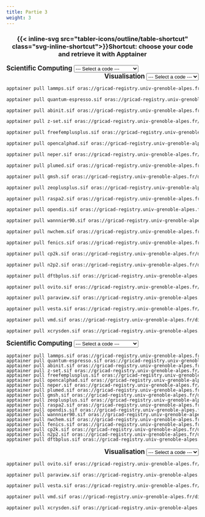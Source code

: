 ```yaml
---
title: Partie 3
weight: 3
---
```


<h3 align="center" class="mb-5">{{< inline-svg src="tabler-icons/outline/table-shortcut" class="svg-inline-shortcut">}}Shortcut: choose your code and retrieve it with Apptainer</h3>

<div class="container-pulls-large">

<div class="row">
    <div class="col-6 col-diamond container-select container-select-1" align="left">
        <label for="options1" style="font-size: larger;"><b>Scientific Computing</b></label>
        <select class="form-select select-options" align="left" id="options1A">
            <option value="option0" disabled="disabled" selected="selected" hidden="hidden">--- Select a code ---</option>
            <optgroup label="Scientific Computing">
                <option value="option1A">LAMMPS</option>
                <option value="option2A">Quantum ESPRESSO</option>
                <option value="option3A">Abinit</option>
                <option value="option4A">Z-set</option>
                <option value="option5A">FreeFEM</option>
                <option value="option6A">OpenCalphad</option>
                <option value="option7A">Neper</option>
                <option value="option8A">PLUMED</option>
                <option value="option9A">Gmsh</option>
                <option value="option10A">Zeo++</option>
                <option value="option11A">RASPA2</option>
                <option value="option12A">OpenDiS</option>
                <option value="option13A">Wannier90</option>
                <option value="option14A">NWChem</option>
                <option value="option15A">FEniCS</option>
                <option value="option16A">CP2K</option>
                <option value="option17A">n2p2</option>
                <option value="option18A">DFTB+</option>
            </optgroup>
        </select>
    </div>
    <div class="col-6 col-diamond container-select container-select-2 container-rtl" align="right">
        <label for="options2" style="font-size: larger;"><b>Visualisation</b></label>
        <select class="form-select select-options" align="right" id="options2A">
            <option value="option0" disabled="disabled" selected="selected" hidden="hidden">--- Select a code ---</option>
            <optgroup label="Visualisation">
                <option value="optionaA">Ovito</option>
                <option value="optionbA">ParaView</option>
                <option value="optioncA">Vesta</option>
                <option value="optiondA">VMD</option>
                <option value="optioneA">XCrySDen</option>
            </optgroup>
        </select>
    </div>
</div>

<div id="content-option1A" class="hidden">

```bash
apptainer pull lammps.sif oras://gricad-registry.univ-grenoble-alpes.fr/diamond/apptainer/apptainer-singularity-projects/lammps.sif:latest
```

</div>
<div id="content-option2A" class="hidden">

```bash
apptainer pull quantum-espresso.sif oras://gricad-registry.univ-grenoble-alpes.fr/diamond/apptainer/apptainer-singularity-projects/quantum-espresso.sif:latest
```

</div>
<div id="content-option3A" class="hidden">

```bash
apptainer pull abinit.sif oras://gricad-registry.univ-grenoble-alpes.fr/diamond/apptainer/apptainer-singularity-projects/abinit.sif:latest
```

</div>
<div id="content-option4A" class="hidden">

```bash
apptainer pull z-set.sif oras://gricad-registry.univ-grenoble-alpes.fr/diamond/apptainer/apptainer-singularity-projects/z-set.sif:latest
```

</div>
<div id="content-option5A" class="hidden">

```bash
apptainer pull freefemplusplus.sif oras://gricad-registry.univ-grenoble-alpes.fr/diamond/apptainer/apptainer-singularity-projects/freefemplusplus.sif:latest
```

</div>
<div id="content-option6A" class="hidden">

```bash
apptainer pull opencalphad.sif oras://gricad-registry.univ-grenoble-alpes.fr/diamond/apptainer/apptainer-singularity-projects/opencalphad.sif:latest
```

</div>
<div id="content-option7A" class="hidden">

```bash
apptainer pull neper.sif oras://gricad-registry.univ-grenoble-alpes.fr/diamond/apptainer/apptainer-singularity-projects/neper.sif:latest
```

</div>
<div id="content-option8A" class="hidden">

```bash
apptainer pull plumed.sif oras://gricad-registry.univ-grenoble-alpes.fr/diamond/apptainer/apptainer-singularity-projects/plumed.sif:latest
```

</div>
<div id="content-option9A" class="hidden">

```bash
apptainer pull gmsh.sif oras://gricad-registry.univ-grenoble-alpes.fr/diamond/apptainer/apptainer-singularity-projects/gmsh.sif:latest
```

</div>
<div id="content-option10A" class="hidden">

```bash
apptainer pull zeoplusplus.sif oras://gricad-registry.univ-grenoble-alpes.fr/diamond/apptainer/apptainer-singularity-projects/zeoplusplus.sif:latest
```

</div>
<div id="content-option11A" class="hidden">

```bash
apptainer pull raspa2.sif oras://gricad-registry.univ-grenoble-alpes.fr/diamond/apptainer/apptainer-singularity-projects/raspa2.sif:latest
```

</div>
<div id="content-option12A" class="hidden">

```bash
apptainer pull opendis.sif oras://gricad-registry.univ-grenoble-alpes.fr/diamond/apptainer/apptainer-singularity-projects/opendis-from-guix.sif:latest
```

</div>
<div id="content-option13A" class="hidden">

```bash
apptainer pull wannnier90.sif oras://gricad-registry.univ-grenoble-alpes.fr/diamond/apptainer/apptainer-singularity-projects/wannier90-from-guix.sif:latest
```

</div>
<div id="content-option14A" class="hidden">

```bash
apptainer pull nwchem.sif oras://gricad-registry.univ-grenoble-alpes.fr/diamond/apptainer/apptainer-singularity-projects/nwchem.sif:latest
```

</div>
<div id="content-option15A" class="hidden">

```bash
apptainer pull fenics.sif oras://gricad-registry.univ-grenoble-alpes.fr/diamond/apptainer/apptainer-singularity-projects/fenics-from-guix.sif:latest
```

</div>
<div id="content-option16A" class="hidden">

```bash
apptainer pull cp2k.sif oras://gricad-registry.univ-grenoble-alpes.fr/diamond/apptainer/apptainer-singularity-projects/cp2k-from-guix.sif:latest
```

</div>
<div id="content-option17A" class="hidden">

```bash
apptainer pull n2p2.sif oras://gricad-registry.univ-grenoble-alpes.fr/diamond/apptainer/apptainer-singularity-projects/n2p2-from-guix.sif:latest
```

</div>
<div id="content-option18A" class="hidden">

```bash
apptainer pull dftbplus.sif oras://gricad-registry.univ-grenoble-alpes.fr/diamond/apptainer/apptainer-singularity-projects/dftbplus.sif:latest
```

</div>

<!--  -->

<div id="content-optionaA" class="hidden">

```bash
apptainer pull ovito.sif oras://gricad-registry.univ-grenoble-alpes.fr/diamond/apptainer/apptainer-singularity-projects/ovito.sif:latest
```

</div>
<div id="content-optionbA" class="hidden">

```bash
apptainer pull paraview.sif oras://gricad-registry.univ-grenoble-alpes.fr/diamond/apptainer/apptainer-singularity-projects/paraview.sif:latest
```

</div>
<div id="content-optioncA" class="hidden">

```bash
apptainer pull vesta.sif oras://gricad-registry.univ-grenoble-alpes.fr/diamond/apptainer/apptainer-singularity-projects/vesta.sif:latest
```

</div>
<div id="content-optiondA" class="hidden">

```bash
apptainer pull vmd.sif oras://gricad-registry.univ-grenoble-alpes.fr/diamond/apptainer/apptainer-singularity-projects/vmd.sif:latest
```

</div>
<div id="content-optioneA" class="hidden">

```bash
apptainer pull xcrysden.sif oras://gricad-registry.univ-grenoble-alpes.fr/diamond/apptainer/apptainer-singularity-projects/xcrysden.sif:latest
```

</div>

</div>

<div class="container-pulls-small">

<div class="col-6 col-diamond container-select container-select-1" align="left">
    <label for="options1" style="font-size: larger;"><b>Scientific Computing</b></label>
    <select class="form-select select-options" align="left" id="options1B">
        <option value="option0" disabled="disabled" selected="selected" hidden="hidden">--- Select a code ---</option>
        <optgroup label="Scientific Computing">
            <option value="option1B">LAMMPS</option>
            <option value="option2B">Quantum ESPRESSO</option>
            <option value="option3B">Abinit</option>
            <option value="option4B">Z-set</option>
            <option value="option5B">FreeFEM</option>
            <option value="option6B">OpenCalphad</option>
            <option value="option7B">Neper</option>
            <option value="option8B">PLUMED</option>
            <option value="option9B">Gmsh</option>
            <option value="option10B">Zeo++</option>
            <option value="option11B">RASPA2</option>
            <option value="option12B">OpenDiS</option>
            <option value="option13B">Wannier90</option>
            <option value="option14B">NWChem</option>
            <option value="option15B">FEniCS</option>
            <option value="option16B">CP2K</option>
            <option value="option17B">n2p2</option>
            <option value="option18B">DFTB+</option>
        </optgroup>
    </select>
</div>

<br>

<div id="content-option1B" style="margin-top: -1rem;" class="hidden">

```bash
apptainer pull lammps.sif oras://gricad-registry.univ-grenoble-alpes.fr/diamond/apptainer/apptainer-singularity-projects/lammps.sif:latest
```

</div>
<div id="content-option2B" style="margin-top: -1rem;" class="hidden">

```bash
apptainer pull quantum-espresso.sif oras://gricad-registry.univ-grenoble-alpes.fr/diamond/apptainer/apptainer-singularity-projects/quantum-espresso.sif:latest
```

</div>
<div id="content-option3B" style="margin-top: -1rem;" class="hidden">

```bash
apptainer pull abinit.sif oras://gricad-registry.univ-grenoble-alpes.fr/diamond/apptainer/apptainer-singularity-projects/abinit.sif:latest
```

</div>
<div id="content-option4B" style="margin-top: -1rem;" class="hidden">

```bash
apptainer pull z-set.sif oras://gricad-registry.univ-grenoble-alpes.fr/diamond/apptainer/apptainer-singularity-projects/z-set.sif:latest
```

</div>
<div id="content-option5B" style="margin-top: -1rem;" class="hidden">

```bash
apptainer pull freefemplusplus.sif oras://gricad-registry.univ-grenoble-alpes.fr/diamond/apptainer/apptainer-singularity-projects/freefemplusplus.sif:latest
```

</div>
<div id="content-option6B" style="margin-top: -1rem;" class="hidden">

```bash
apptainer pull opencalphad.sif oras://gricad-registry.univ-grenoble-alpes.fr/diamond/apptainer/apptainer-singularity-projects/opencalphad.sif:latest
```

</div>
<div id="content-option7B" style="margin-top: -1rem;" class="hidden">

```bash
apptainer pull neper.sif oras://gricad-registry.univ-grenoble-alpes.fr/diamond/apptainer/apptainer-singularity-projects/neper.sif:latest
```

</div>
<div id="content-option8B" style="margin-top: -1rem;" class="hidden">

```bash
apptainer pull plumed.sif oras://gricad-registry.univ-grenoble-alpes.fr/diamond/apptainer/apptainer-singularity-projects/plumed.sif:latest
```

</div>
<div id="content-option9B" style="margin-top: -1rem;" class="hidden">

```bash
apptainer pull gmsh.sif oras://gricad-registry.univ-grenoble-alpes.fr/diamond/apptainer/apptainer-singularity-projects/gmsh.sif:latest
```

</div>
<div id="content-option10B" style="margin-top: -1rem;" class="hidden">

```bash
apptainer pull zeoplusplus.sif oras://gricad-registry.univ-grenoble-alpes.fr/diamond/apptainer/apptainer-singularity-projects/zeoplusplus.sif:latest
```

</div>
<div id="content-option11B" style="margin-top: -1rem;" class="hidden">

```bash
apptainer pull raspa2.sif oras://gricad-registry.univ-grenoble-alpes.fr/diamond/apptainer/apptainer-singularity-projects/raspa2.sif:latest
```

</div>
<div id="content-option12B" style="margin-top: -1rem;" class="hidden">

```bash
apptainer pull opendis.sif oras://gricad-registry.univ-grenoble-alpes.fr/diamond/apptainer/apptainer-singularity-projects/opendis-from-guix.sif:latest
```

</div>
<div id="content-option13B" style="margin-top: -1rem;" class="hidden">

```bash
apptainer pull wannnier90.sif oras://gricad-registry.univ-grenoble-alpes.fr/diamond/apptainer/apptainer-singularity-projects/wannier90-from-guix.sif:latest
```

</div>
<div id="content-option14B" style="margin-top: -1rem;" class="hidden">

```bash
apptainer pull nwchem.sif oras://gricad-registry.univ-grenoble-alpes.fr/diamond/apptainer/apptainer-singularity-projects/nwchem.sif:latest
```

</div>
<div id="content-option15B" style="margin-top: -1rem;" class="hidden">

```bash
apptainer pull fenics.sif oras://gricad-registry.univ-grenoble-alpes.fr/diamond/apptainer/apptainer-singularity-projects/fenics-from-guix.sif:latest
```

</div>
<div id="content-option16B" style="margin-top: -1rem;" class="hidden">

```bash
apptainer pull cp2k.sif oras://gricad-registry.univ-grenoble-alpes.fr/diamond/apptainer/apptainer-singularity-projects/cp2k-from-guix.sif:latest
```

</div>
<div id="content-option17B" style="margin-top: -1rem;" class="hidden">

```bash
apptainer pull n2p2.sif oras://gricad-registry.univ-grenoble-alpes.fr/diamond/apptainer/apptainer-singularity-projects/n2p2-from-guix.sif:latest
```

</div>
<div id="content-option17B" style="margin-top: -1rem;" class="hidden">

```bash
apptainer pull dftbplus.sif oras://gricad-registry.univ-grenoble-alpes.fr/diamond/apptainer/apptainer-singularity-projects/dftbplus.sif:latest
```

</div>

<div class="col-6 col-diamond container-select container-select-2 container-rtl" align="right">
    <label for="options2" style="font-size: larger;"><b>Visualisation</b></label>
    <select class="form-select select-options" align="right" id="options2B">
        <option value="option0" disabled="disabled" selected="selected" hidden="hidden">--- Select a code ---</option>
        <optgroup label="Visualisation">
            <option value="optionaB">Ovito</option>
            <option value="optionbB">ParaView</option>
            <option value="optioncB">Vesta</option>
            <option value="optiondB">VMD</option>
            <option value="optioneB">XCrySDen</option>
        </optgroup>
    </select>
</div>

<div id="content-optionaB" class="hidden">

```bash
apptainer pull ovito.sif oras://gricad-registry.univ-grenoble-alpes.fr/diamond/apptainer/apptainer-singularity-projects/ovito.sif:latest
```

</div>
<div id="content-optionbB" class="hidden">

```bash
apptainer pull paraview.sif oras://gricad-registry.univ-grenoble-alpes.fr/diamond/apptainer/apptainer-singularity-projects/paraview.sif:latest
```

</div>
<div id="content-optioncB" class="hidden">

```bash
apptainer pull vesta.sif oras://gricad-registry.univ-grenoble-alpes.fr/diamond/apptainer/apptainer-singularity-projects/vesta.sif:latest
```

</div>
<div id="content-optiondB" class="hidden">

```bash
apptainer pull vmd.sif oras://gricad-registry.univ-grenoble-alpes.fr/diamond/apptainer/apptainer-singularity-projects/vmd.sif:latest
```

</div>
<div id="content-optioneB" class="hidden">

```bash
apptainer pull xcrysden.sif oras://gricad-registry.univ-grenoble-alpes.fr/diamond/apptainer/apptainer-singularity-projects/xcrysden.sif:latest
```

</div>

</div>
